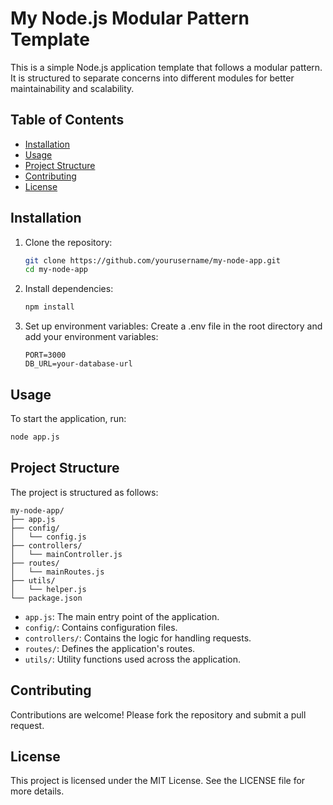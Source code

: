 
# My Node.js Modular Pattern Template

This is a simple Node.js application template that follows a modular pattern. It is structured to separate concerns into different modules for better maintainability and scalability.

## Table of Contents

- [Installation](#installation)
- [Usage](#usage)
- [Project Structure](#project-structure)
- [Contributing](#contributing)
- [License](#license)

## Installation

1. Clone the repository:
   ```bash
   git clone https://github.com/yourusername/my-node-app.git
   cd my-node-app
   ```

2. Install dependencies:
   ```bash
   npm install
   ```

3. Set up environment variables:
   Create a .env file in the root directory and add your environment variables:
   ```
   PORT=3000
   DB_URL=your-database-url
   ```

## Usage

To start the application, run:
```bash
node app.js
```

## Project Structure

The project is structured as follows:

```
my-node-app/
├── app.js
├── config/
│   └── config.js
├── controllers/
│   └── mainController.js
├── routes/
│   └── mainRoutes.js
├── utils/
│   └── helper.js
└── package.json
```

- `app.js`: The main entry point of the application.
- `config/`: Contains configuration files.
- `controllers/`: Contains the logic for handling requests.
- `routes/`: Defines the application's routes.
- `utils/`: Utility functions used across the application.

## Contributing

Contributions are welcome! Please fork the repository and submit a pull request.

## License

This project is licensed under the MIT License. See the LICENSE file for more details.
